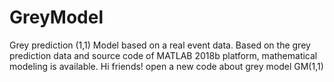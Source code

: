 # GreyModel
Grey prediction (1,1) Model based on a real event data. Based on the grey prediction data and source code of MATLAB 2018b platform, mathematical modeling is available.
Hi friends!
open a new code about grey model GM(1,1)
